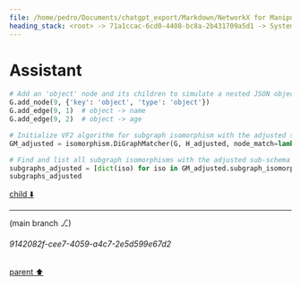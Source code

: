 ```yaml
---
file: /home/pedro/Documents/chatgpt_export/Markdown/NetworkX for Manipulating ASTs.md
heading_stack: <root> -> 71a1ccac-6cd0-4408-bc8a-2b431709a5d1 -> System -> 1dad7dfb-bea4-4abe-9d4a-6ce3af566faa -> System -> aaa28000-9b67-40c0-adba-594fac31b5cd -> User -> 470ac03f-1ee2-40df-9d83-ca0d9770fcde -> Assistant -> Representing ASTs as Graphs -> Operations -> 1. Transforming AST to NetworkX Graph -> 2. Analyzing and Manipulating -> 3. Transforming NetworkX Graph back to AST -> Advantages -> Caveats -> aaa2a60d-5686-41b9-b7fb-d8df3cc4f04c -> User -> 327b3201-45d7-486b-92a0-a30e90f9ea7b -> Assistant -> Operations Made Easier by NetworkX -> Alternative Libraries and Data Structures -> aaa20456-db56-4cf6-816c-cb073fe52d98 -> User -> 754fbcfa-654b-4ebd-a4f9-6a5906b4fa7a -> Assistant -> Applications in AST Manipulation -> Workflow with ASTs -> Considerations -> aaa22415-a6b1-4c7f-a115-839b15532cee -> User -> f640d2ca-5869-4792-909c-68b7071c6e82 -> Assistant -> Formal Definition -> Applications -> Algorithms -> Complexity -> NetworkX and Subgraph Isomorphism -> aaa29107-8cc0-4f2f-b5c5-e424f598075d -> User -> 1411f692-1f4a-4ef1-9196-9e7ae906240d -> Assistant -> Theory Behind Subgraph Isomorphism in Nested Data Structures -> Nodes -> Edges -> Typing Unification -> Code Demonstration -> 237e73c3-4c4e-42b7-91b3-29e325a122c1 -> Assistant -> 913cbd7d-22b8-4453-a7ea-552f502d4e37 -> Tool -> 994a736c-9a29-47c4-9323-ac4f54849f7a -> Assistant -> 5e02d0ca-93b2-4d53-bb2e-42722132078e -> Assistant -> f454ad32-af8f-40cc-8f50-ff26f136ed76 -> Tool -> 6c6486a0-908c-43d2-b9b1-2a27af6bd7bf -> Assistant -> e3c04829-e6d8-4856-b7ae-af01bc8f5e3f -> Assistant
---
```

# Assistant

```python
# Add an 'object' node and its children to simulate a nested JSON object
G.add_node(9, {'key': 'object', 'type': 'object'})
G.add_edge(9, 1)  # object -> name
G.add_edge(9, 2)  # object -> age

# Initialize VF2 algorithm for subgraph isomorphism with the adjusted sub-schema
GM_adjusted = isomorphism.DiGraphMatcher(G, H_adjusted, node_match=lambda n1, n2: n1['key'] == n2['key'] and n1['type'] == n2['type'])

# Find and list all subgraph isomorphisms with the adjusted sub-schema
subgraphs_adjusted = [dict(iso) for iso in GM_adjusted.subgraph_isomorphisms_iter()]
subgraphs_adjusted
```

[child ⬇️](#9142082f-cee7-4059-a4c7-2e5d599e67d2)

---

(main branch ⎇)
###### 9142082f-cee7-4059-a4c7-2e5d599e67d2
[parent ⬆️](#e3c04829-e6d8-4856-b7ae-af01bc8f5e3f)
